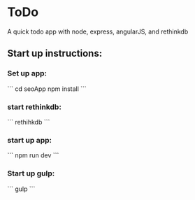 # ToDo
A quick todo app with node, express, angularJS, and rethinkdb

<h2>Start up instructions:</h2>

<h3>Set up app:</h3>
```
cd seoApp
npm install
```

<h3>start rethinkdb:</h3>
```
rethihkdb
```

<h3>start up app:</h3>
```
npm run dev
```

<h3>Start up gulp:</h3>
```
gulp
```

